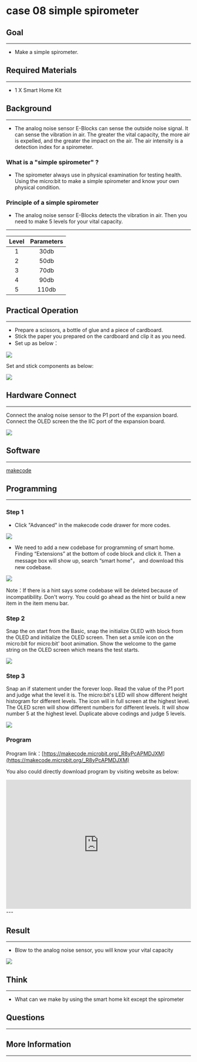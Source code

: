 # case 08 simple spirometer

## Goal
---

- Make a simple spirometer.

## Required Materials
---

- 1 X Smart Home Kit


## Background
---

- The analog noise sensor E-Blocks can sense the outside noise signal. It can sense the vibration in air. The greater the vital capacity, the more air is expelled, and the greater the impact on the air. The air intensity is a detection index for a spirometer.


### What is a "simple spirometer" ?

- The spirometer always use in physical examination for testing health. Using the micro:bit to make a simple spirometer and know your own physical condition.

### Principle of a simple spirometer

- The analog noise sensor E-Blocks detects the vibration in air. Then you need to make 5 levels for your vital capacity.

---

Level | Parameters 
:-: | :-: 
1|30db
2|50db
3|70db
4|90db
5|110db

## Practical Operation
---

- Prepare a scissors, a bottle of glue and a piece of cardboard.
- Stick the paper you prepared on the cardboard and clip it as you need.
- Set up as below：

![](./images/rQS0zKm.jpg)

Set and stick components as below:

![](./images/psneHwU.jpg)


## Hardware Connect
---
Connect the analog noise sensor to the P1 port of the expansion board.
Connect the OLED screen the the IIC port of the expansion board.

![](./images/oUij2k8.jpg)

## Software
---
[makecode](https://makecode.microbit.org/#)
 

## Programming
---
### Step 1

- Click "Advanced" in the makecode code drawer for more codes.

![](./images/2qCyzQ7.png)

- We need to add a new codebase for programming of smart home. Finding “Extensions” at the bottom of code block and click it. Then a message box will show up, search “smart home"， and download this new codebase.

![](./images/OY706rv.png)

Note：If there is a hint says some codebase will be deleted because of incompatibility. Don't worry. You could go ahead as the hint or build a new item in the item menu bar.


### Step 2

Snap the on start from the Basic, snap the initialize OLED with block from the OLED and initialize the OLED screen.
Then set a smile icon on the micro:bit for micro:bit' boot animation.
Show the welcome to the game string on the OLED screen which means the test starts.

![](./images/LSqXvcg.png)

### Step 3

Snap an if statement under the forever loop. Read the value of the P1 port and judge what the level it is.
The micro:bit's LED will show different height histogram for different levels. The icon will in full screen at the highest level.
The OLED scren will show different numbers for different levels. It will show number 5 at the highest level.
Duplicate above codings and judge 5 levels.


![](./images/QI33sHM.png)



### Program

Program link：[https://makecode.microbit.org/_R8yPcAPMDJXM](https://makecode.microbit.org/_R8yPcAPMDJXM)

You also could directly download program by visiting website as below:

<div style="position:relative;height:0;padding-bottom:70%;overflow:hidden;"><iframe style="position:absolute;top:0;left:0;width:100%;height:100%;" src="https://makecode.microbit.org/#pub:_R8yPcAPMDJXM" frameborder="0" sandbox="allow-popups allow-forms allow-scripts allow-same-origin"></iframe></div>  
---

## Result
---

- Blow to the analog noise sensor, you will know your vital capacity

![](./images/hXrR6VL.gif)

## Think
---

- What can we make by using the smart home kit except the spirometer

## Questions
---


## More Information
---

